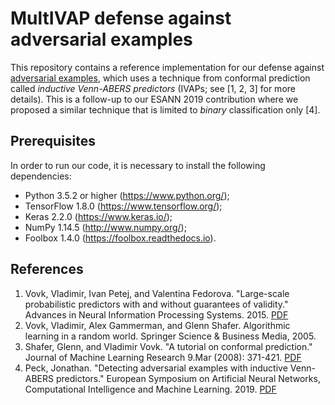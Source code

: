 # MultIVAP defense against adversarial examples

This repository contains a reference implementation for our defense against [adversarial examples](https://adversarial-ml-tutorial.org/introduction/), which uses a technique from conformal prediction called *inductive Venn-ABERS predictors* (IVAPs; see [1, 2, 3] for more details). This is a follow-up to our ESANN 2019 contribution where we proposed a similar technique that is limited to *binary* classification only [4].

## Prerequisites

In order to run our code, it is necessary to install the following dependencies:

* Python 3.5.2 or higher (https://www.python.org/);
* TensorFlow 1.8.0 (https://www.tensorflow.org/);
* Keras 2.2.0 (https://www.keras.io/);
* NumPy 1.14.5 (http://www.numpy.org/);
* Foolbox 1.4.0 (https://foolbox.readthedocs.io).

## References

1. Vovk, Vladimir, Ivan Petej, and Valentina Fedorova. "Large-scale probabilistic predictors with and without guarantees of validity." Advances in Neural Information Processing Systems. 2015. [PDF](https://papers.nips.cc/paper/5805-large-scale-probabilistic-predictors-with-and-without-guarantees-of-validity.pdf)
2. Vovk, Vladimir, Alex Gammerman, and Glenn Shafer. Algorithmic learning in a random world. Springer Science & Business Media, 2005.
3. Shafer, Glenn, and Vladimir Vovk. "A tutorial on conformal prediction." Journal of Machine Learning Research 9.Mar (2008): 371-421. [PDF](http://www.jmlr.org/papers/volume9/shafer08a/shafer08a.pdf)
4. Peck, Jonathan. "Detecting adversarial examples with inductive Venn-ABERS predictors." European Symposium on Artificial Neural Networks, Computational Intelligence and Machine Learning. 2019. [PDF](https://biblio.ugent.be/publication/8622378/file/8622388.pdf)